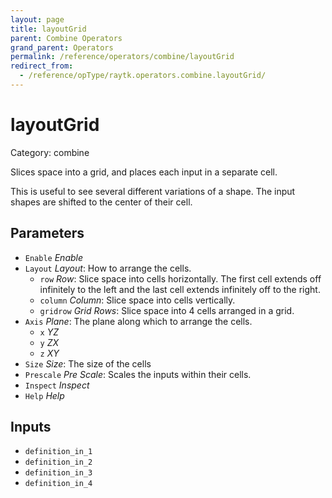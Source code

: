 ```yaml
---
layout: page
title: layoutGrid
parent: Combine Operators
grand_parent: Operators
permalink: /reference/operators/combine/layoutGrid
redirect_from:
  - /reference/opType/raytk.operators.combine.layoutGrid/
---
```


# layoutGrid

Category: combine



Slices space into a grid, and places each input in a separate cell.

This is useful to see several different variations of a shape.
The input shapes are shifted to the center of their cell.

## Parameters

* `Enable` *Enable*
* `Layout` *Layout*: How to arrange the cells.
  * `row` *Row*: Slice space into cells horizontally. The first cell extends off infinitely to the left and the last cell extends infinitely off to the right.
  * `column` *Column*: Slice space into cells vertically.
  * `gridrow` *Grid Rows*: Slice space into 4 cells arranged in a grid.
* `Axis` *Plane*: The plane along which to arrange the cells.
  * `x` *YZ*
  * `y` *ZX*
  * `z` *XY*
* `Size` *Size*: The size of the cells
* `Prescale` *Pre Scale*: Scales the inputs within their cells.
* `Inspect` *Inspect*
* `Help` *Help*

## Inputs

* `definition_in_1`
* `definition_in_2`
* `definition_in_3`
* `definition_in_4`